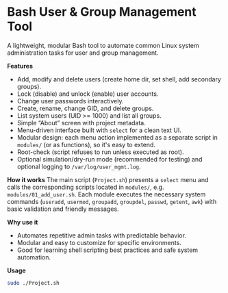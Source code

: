 
# Bash User & Group Management Tool

A lightweight, modular Bash tool to automate common Linux system administration tasks for user and group management.

**Features**
- Add, modify and delete users (create home dir, set shell, add secondary groups).
- Lock (disable) and unlock (enable) user accounts.
- Change user passwords interactively.
- Create, rename, change GID, and delete groups.
- List system users (UID >= 1000) and list all groups.
- Simple “About” screen with project metadata.
- Menu-driven interface built with `select` for a clean text UI.
- Modular design: each menu action implemented as a separate script in `modules/` (or as functions), so it's easy to extend.
- Root-check (script refuses to run unless executed as root).
- Optional simulation/dry-run mode (recommended for testing) and optional logging to `/var/log/user_mgmt.log`.

**How it works**
The main script (`Project.sh`) presents a `select` menu and calls the corresponding scripts located in `modules/`, e.g. `modules/01_add_user.sh`. Each module executes the necessary system commands (`useradd`, `usermod`, `groupadd`, `groupdel`, `passwd`, `getent`, `awk`) with basic validation and friendly messages.

**Why use it**
- Automates repetitive admin tasks with predictable behavior.
- Modular and easy to customize for specific environments.
- Good for learning shell scripting best practices and safe system automation.

**Usage**
```bash
sudo ./Project.sh
